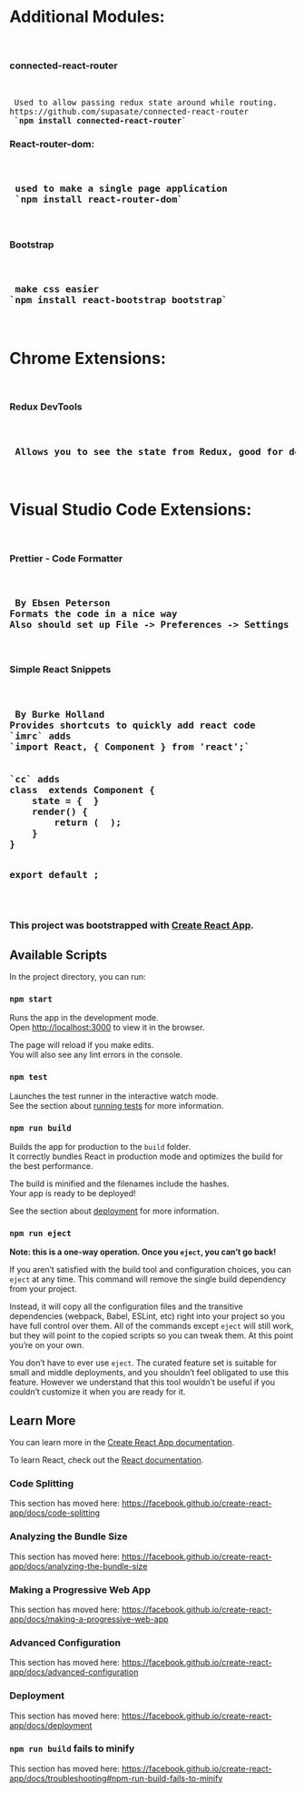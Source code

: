 <h1>Additional Modules:</h1>
<br/>

<h3>connected-react-router</h3> <br/>
<pre> Used to allow passing redux state around while routing.
https://github.com/supasate/connected-react-router
<b> `npm install connected-react-router`</b>
</pre>

<h3>React-router-dom:<h3> <br/>
<pre> used to make a single page application
<b> `npm install react-router-dom`</b>
</pre>
<br/>

<h3>Bootstrap<h3> <br/>
<pre> make css easier
<b>`npm install react-bootstrap bootstrap` </b>
</pre>
<br/>

<h1>Chrome Extensions:</h1>
<br/>

<h3>Redux DevTools<h3> <br/>
<pre> Allows you to see the state from Redux, good for debugging
</pre>
<br/>

<h1>Visual Studio Code Extensions:</h1>
<br/>

<h3>Prettier - Code Formatter<h3> <br/>
<pre> By Ebsen Peterson
Formats the code in a nice way
Also should set up File -> Preferences -> Settings -> Text Editor -> Formatting -> enable 'Format a file on save'
</pre>
<br/>

<h3>Simple React Snippets<h3> <br/>
<pre> By Burke Holland
Provides shortcuts to quickly add react code
<b>`imrc`</b> adds 
<b>`import React, { Component } from 'react';`</b>
<br/>
<b>`cc`</b> adds 
<b>class  extends Component {
    state = {  }
    render() { 
        return (  );
    }
}
 
export default ;
</b>
</pre>
<br/>

This project was bootstrapped with [Create React App](https://github.com/facebook/create-react-app).

## Available Scripts

In the project directory, you can run:

### `npm start`

Runs the app in the development mode.<br />
Open [http://localhost:3000](http://localhost:3000) to view it in the browser.

The page will reload if you make edits.<br />
You will also see any lint errors in the console.

### `npm test`

Launches the test runner in the interactive watch mode.<br />
See the section about [running tests](https://facebook.github.io/create-react-app/docs/running-tests) for more information.

### `npm run build`

Builds the app for production to the `build` folder.<br />
It correctly bundles React in production mode and optimizes the build for the best performance.

The build is minified and the filenames include the hashes.<br />
Your app is ready to be deployed!

See the section about [deployment](https://facebook.github.io/create-react-app/docs/deployment) for more information.

### `npm run eject`

**Note: this is a one-way operation. Once you `eject`, you can’t go back!**

If you aren’t satisfied with the build tool and configuration choices, you can `eject` at any time. This command will remove the single build dependency from your project.

Instead, it will copy all the configuration files and the transitive dependencies (webpack, Babel, ESLint, etc) right into your project so you have full control over them. All of the commands except `eject` will still work, but they will point to the copied scripts so you can tweak them. At this point you’re on your own.

You don’t have to ever use `eject`. The curated feature set is suitable for small and middle deployments, and you shouldn’t feel obligated to use this feature. However we understand that this tool wouldn’t be useful if you couldn’t customize it when you are ready for it.

## Learn More

You can learn more in the [Create React App documentation](https://facebook.github.io/create-react-app/docs/getting-started).

To learn React, check out the [React documentation](https://reactjs.org/).

### Code Splitting

This section has moved here: https://facebook.github.io/create-react-app/docs/code-splitting

### Analyzing the Bundle Size

This section has moved here: https://facebook.github.io/create-react-app/docs/analyzing-the-bundle-size

### Making a Progressive Web App

This section has moved here: https://facebook.github.io/create-react-app/docs/making-a-progressive-web-app

### Advanced Configuration

This section has moved here: https://facebook.github.io/create-react-app/docs/advanced-configuration

### Deployment

This section has moved here: https://facebook.github.io/create-react-app/docs/deployment

### `npm run build` fails to minify

This section has moved here: https://facebook.github.io/create-react-app/docs/troubleshooting#npm-run-build-fails-to-minify
